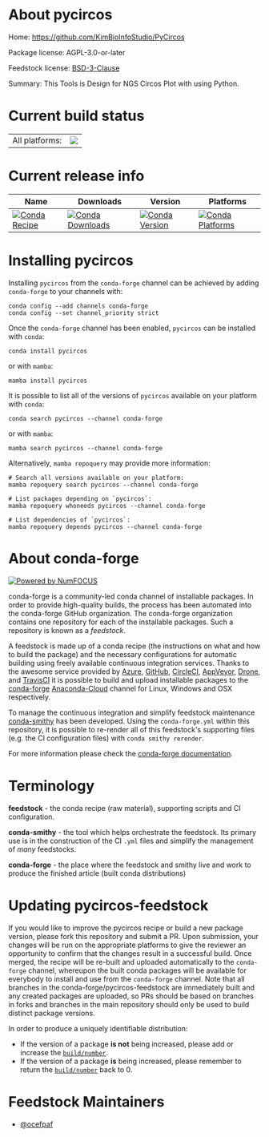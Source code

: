 About pycircos
==============

Home: https://github.com/KimBioInfoStudio/PyCircos

Package license: AGPL-3.0-or-later

Feedstock license: [BSD-3-Clause](https://github.com/conda-forge/pycircos-feedstock/blob/main/LICENSE.txt)

Summary: This Tools is Design for NGS Circos Plot with using Python.

Current build status
====================


<table><tr><td>All platforms:</td>
    <td>
      <a href="https://dev.azure.com/conda-forge/feedstock-builds/_build/latest?definitionId=17437&branchName=main">
        <img src="https://dev.azure.com/conda-forge/feedstock-builds/_apis/build/status/pycircos-feedstock?branchName=main">
      </a>
    </td>
  </tr>
</table>

Current release info
====================

| Name | Downloads | Version | Platforms |
| --- | --- | --- | --- |
| [![Conda Recipe](https://img.shields.io/badge/recipe-pycircos-green.svg)](https://anaconda.org/conda-forge/pycircos) | [![Conda Downloads](https://img.shields.io/conda/dn/conda-forge/pycircos.svg)](https://anaconda.org/conda-forge/pycircos) | [![Conda Version](https://img.shields.io/conda/vn/conda-forge/pycircos.svg)](https://anaconda.org/conda-forge/pycircos) | [![Conda Platforms](https://img.shields.io/conda/pn/conda-forge/pycircos.svg)](https://anaconda.org/conda-forge/pycircos) |

Installing pycircos
===================

Installing `pycircos` from the `conda-forge` channel can be achieved by adding `conda-forge` to your channels with:

```
conda config --add channels conda-forge
conda config --set channel_priority strict
```

Once the `conda-forge` channel has been enabled, `pycircos` can be installed with `conda`:

```
conda install pycircos
```

or with `mamba`:

```
mamba install pycircos
```

It is possible to list all of the versions of `pycircos` available on your platform with `conda`:

```
conda search pycircos --channel conda-forge
```

or with `mamba`:

```
mamba search pycircos --channel conda-forge
```

Alternatively, `mamba repoquery` may provide more information:

```
# Search all versions available on your platform:
mamba repoquery search pycircos --channel conda-forge

# List packages depending on `pycircos`:
mamba repoquery whoneeds pycircos --channel conda-forge

# List dependencies of `pycircos`:
mamba repoquery depends pycircos --channel conda-forge
```


About conda-forge
=================

[![Powered by
NumFOCUS](https://img.shields.io/badge/powered%20by-NumFOCUS-orange.svg?style=flat&colorA=E1523D&colorB=007D8A)](https://numfocus.org)

conda-forge is a community-led conda channel of installable packages.
In order to provide high-quality builds, the process has been automated into the
conda-forge GitHub organization. The conda-forge organization contains one repository
for each of the installable packages. Such a repository is known as a *feedstock*.

A feedstock is made up of a conda recipe (the instructions on what and how to build
the package) and the necessary configurations for automatic building using freely
available continuous integration services. Thanks to the awesome service provided by
[Azure](https://azure.microsoft.com/en-us/services/devops/), [GitHub](https://github.com/),
[CircleCI](https://circleci.com/), [AppVeyor](https://www.appveyor.com/),
[Drone](https://cloud.drone.io/welcome), and [TravisCI](https://travis-ci.com/)
it is possible to build and upload installable packages to the
[conda-forge](https://anaconda.org/conda-forge) [Anaconda-Cloud](https://anaconda.org/)
channel for Linux, Windows and OSX respectively.

To manage the continuous integration and simplify feedstock maintenance
[conda-smithy](https://github.com/conda-forge/conda-smithy) has been developed.
Using the ``conda-forge.yml`` within this repository, it is possible to re-render all of
this feedstock's supporting files (e.g. the CI configuration files) with ``conda smithy rerender``.

For more information please check the [conda-forge documentation](https://conda-forge.org/docs/).

Terminology
===========

**feedstock** - the conda recipe (raw material), supporting scripts and CI configuration.

**conda-smithy** - the tool which helps orchestrate the feedstock.
                   Its primary use is in the construction of the CI ``.yml`` files
                   and simplify the management of *many* feedstocks.

**conda-forge** - the place where the feedstock and smithy live and work to
                  produce the finished article (built conda distributions)


Updating pycircos-feedstock
===========================

If you would like to improve the pycircos recipe or build a new
package version, please fork this repository and submit a PR. Upon submission,
your changes will be run on the appropriate platforms to give the reviewer an
opportunity to confirm that the changes result in a successful build. Once
merged, the recipe will be re-built and uploaded automatically to the
`conda-forge` channel, whereupon the built conda packages will be available for
everybody to install and use from the `conda-forge` channel.
Note that all branches in the conda-forge/pycircos-feedstock are
immediately built and any created packages are uploaded, so PRs should be based
on branches in forks and branches in the main repository should only be used to
build distinct package versions.

In order to produce a uniquely identifiable distribution:
 * If the version of a package **is not** being increased, please add or increase
   the [``build/number``](https://docs.conda.io/projects/conda-build/en/latest/resources/define-metadata.html#build-number-and-string).
 * If the version of a package **is** being increased, please remember to return
   the [``build/number``](https://docs.conda.io/projects/conda-build/en/latest/resources/define-metadata.html#build-number-and-string)
   back to 0.

Feedstock Maintainers
=====================

* [@ocefpaf](https://github.com/ocefpaf/)

